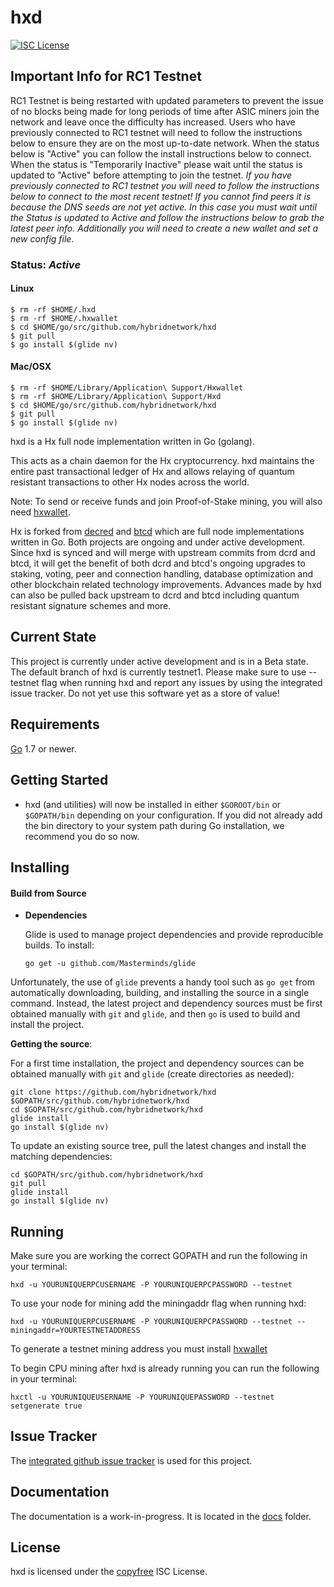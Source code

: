 hxd
====

[![ISC License](http://img.shields.io/badge/license-ISC-blue.svg)](http://copyfree.org)

## Important Info for RC1 Testnet
RC1 Testnet is being restarted with updated parameters to prevent the issue of no blocks being made for long periods of time after ASIC miners join the network and leave once the difficulty has increased. Users who have previously connected to RC1 testnet will need to follow the instructions below to ensure they are on the most up-to-date network. When the status below is "Active" you can follow the install instructions below to connect. When the status is "Temporarily Inactive" please wait until the status is updated to "Active" before attempting to join the testnet. *If you have previously connected to RC1 testnet you will need to follow the instructions below to connect to the most recent testnet! If you cannot find peers it is because the DNS seeds are not yet active. In this case you must wait until the Status is updated to Active and follow the instructions below to grab the latest peer info. Additionally you will need to create a new wallet and set a new config file.*

### Status: *Active*

#### Linux
```
$ rm -rf $HOME/.hxd
$ rm -rf $HOME/.hxwallet
$ cd $HOME/go/src/github.com/hybridnetwork/hxd
$ git pull
$ go install $(glide nv)
```

#### Mac/OSX
```
$ rm -rf $HOME/Library/Application\ Support/Hxwallet
$ rm -rf $HOME/Library/Application\ Support/Hxd
$ cd $HOME/go/src/github.com/hybridnetwork/hxd
$ git pull
$ go install $(glide nv)
```

hxd is a Hx full node implementation written in Go (golang).

This acts as a chain daemon for the Hx cryptocurrency.
hxd maintains the entire past transactional ledger of Hx and allows
 relaying of quantum resistant transactions to other Hx nodes across the world.

Note: To send or receive funds and join Proof-of-Stake mining, you will also need
[hxwallet](https://github.com/hybridnetwork/hxwallet).

Hx is forked from [decred](https://github.com/decred/dcrd) and [btcd](https://github.com/btcsuite/btcd) which are full node implementations written in Go. Both projects are ongoing and under active development. Since hxd is synced and will merge with upstream commits from dcrd and btcd, it will get the benefit of both dcrd and btcd's ongoing upgrades to staking, voting, peer and connection handling, database optimization and other blockchain related technology improvements. Advances made by hxd can also be pulled back upstream to dcrd and btcd including quantum resistant signature schemes and more.

## Current State
This project is currently under active development and is in a Beta state. The default branch of hxd is currently testnet1. Please make sure to use --testnet flag when running hxd and report any issues by using the integrated issue tracker. Do not yet use this software yet as a store of value!

## Requirements

[Go](http://golang.org) 1.7 or newer.

## Getting Started

- hxd (and utilities) will now be installed in either ```$GOROOT/bin``` or
  ```$GOPATH/bin``` depending on your configuration.  If you did not already
  add the bin directory to your system path during Go installation, we
  recommend you do so now.

## Installing

#### Build from Source

- **Dependencies**

  Glide is used to manage project dependencies and provide reproducible builds.
  To install:

  `go get -u github.com/Masterminds/glide`

Unfortunately, the use of `glide` prevents a handy tool such as `go get` from
automatically downloading, building, and installing the source in a single
command.  Instead, the latest project and dependency sources must be first
obtained manually with `git` and `glide`, and then `go` is used to build and
install the project.

**Getting the source**:

For a first time installation, the project and dependency sources can be
obtained manually with `git` and `glide` (create directories as needed):

```
git clone https://github.com/hybridnetwork/hxd $GOPATH/src/github.com/hybridnetwork/hxd
cd $GOPATH/src/github.com/hybridnetwork/hxd
glide install
go install $(glide nv)
```

To update an existing source tree, pull the latest changes and install the
matching dependencies:

```
cd $GOPATH/src/github.com/hybridnetwork/hxd
git pull
glide install
go install $(glide nv)
```

## Running

Make sure you are working the correct GOPATH and run the following in your terminal:

```
hxd -u YOURUNIQUERPCUSERNAME -P YOURUNIQUERPCPASSWORD --testnet
```

To use your node for mining add the miningaddr flag when running hxd:

```
hxd -u YOURUNIQUERPCUSERNAME -P YOURUNIQUERPCPASSWORD --testnet --miningaddr=YOURTESTNETADDRESS
```

To generate a testnet mining address you must install [hxwallet](https://github.com/hybridnetwork/hxwallet)

To begin CPU mining after hxd is already running you can run the following in your terminal:

```
hxctl -u YOURUNIQUEUSERNAME -P YOURUNIQUEPASSWORD --testnet setgenerate true
```

## Issue Tracker

The [integrated github issue tracker](https://github.com/hybridnetwork/hxd/issues)
is used for this project.

## Documentation

The documentation is a work-in-progress.  It is located in the [docs](https://github.com/hybridnetwork/hxd/tree/master/docs) folder.

## License

hxd is licensed under the [copyfree](http://copyfree.org) ISC License.
